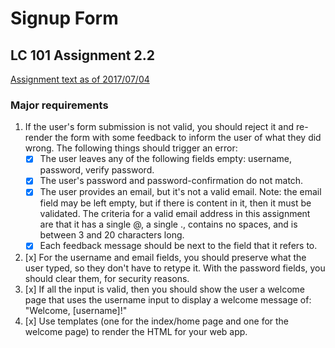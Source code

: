 # Signup Form
## LC 101 Assignment 2.2
[Assignment text as of 2017/07/04](https://github.com/LaunchCodeEducation/web-fundamentals/blob/2fbda27ea3bdf489f04eb9e0770860a1a4778883/assignments/user-signup/README.md)

### Major requirements
1. If the user's form submission is not valid, you should reject it and re-render the form with some feedback to inform the user of what they did wrong. The following things should trigger an error:
    * [x] The user leaves any of the following fields empty: username, password, verify password.
    * [x] The user's password and password-confirmation do not match.
    * [x] The user provides an email, but it's not a valid email. Note: the email field may be left empty, but if there is content in it, then it must be validated. The criteria for a valid email address in this assignment are that it has a single @, a single ., contains no spaces, and is between 3 and 20 characters long.
    * [x] Each feedback message should be next to the field that it refers to.
2. [x] For the username and email fields, you should preserve what the user typed, so they don't have to retype it. With the password fields, you should clear them, for security reasons.
3. [x] If all the input is valid, then you should show the user a welcome page that uses the username input to display a welcome message of: "Welcome, [username]!"
4. [x] Use templates (one for the index/home page and one for the welcome page) to render the HTML for your web app.